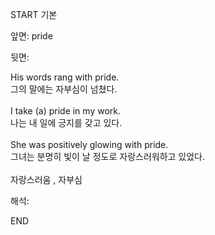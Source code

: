 START
기본

앞면:
pride


뒷면:
<div>His words rang with pride. </div><div><div>그의 말에는 자부심이 넘쳤다.</div></div><div><br></div><div><div>I take (a) pride in my work. </div><div><div>나는 내 일에 긍지를 갖고 있다.</div></div></div><div><br></div><div><div>She was positively glowing with pride. </div><div><div>그녀는 분명히 빛이 날 정도로 자랑스러워하고 있었다.</div></div></div><div><br></div><div>자랑스러움 , 자부심</div>


해석:
<!--ID: 1746614454486-->
END